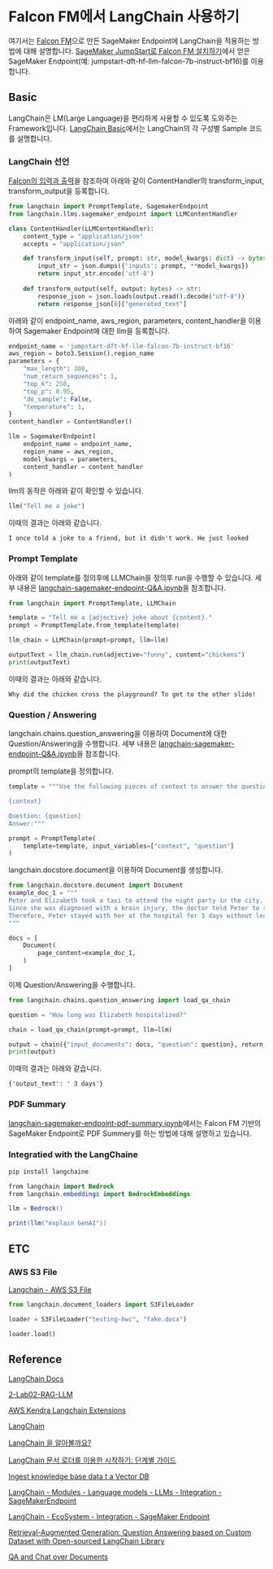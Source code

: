 # Falcon FM에서 LangChain 사용하기

여기서는 [Falcon FM](https://github.com/kyopark2014/chatbot-based-on-Falcon-FM)으로 만든 SageMaker Endpoint에 LangChain을 적용하는 방법에 대해 설명합니다. [SageMaker JumpStart로 Falcon FM 설치하기](https://github.com/kyopark2014/chatbot-based-on-Falcon-FM/blob/main/deploy-falcon-fm.md)에서 얻은 SageMaker Endpoint(예: jumpstart-dft-hf-llm-falcon-7b-instruct-bf16)를 이용합니다.

## Basic

LangChain은 LM(Large Language)을 편리하게 사용할 수 있도록 도와주는 Framework입니다. [LangChain Basic](https://github.com/kyopark2014/ML-langchain/blob/main/langchain-basic.md)에서는 LangChain의 각 구성별 Sample 코드를 설명합니다.

### LangChain 선언

[Falcon의 입력과 출력](https://github.com/kyopark2014/chatbot-based-on-Falcon-FM/blob/main/README.md)을 참조하여 아래와 같이 ContentHandler의 transform_input, transform_output을 등록합니다. 

```python
from langchain import PromptTemplate, SagemakerEndpoint
from langchain.llms.sagemaker_endpoint import LLMContentHandler

class ContentHandler(LLMContentHandler):
    content_type = "application/json"
    accepts = "application/json"

    def transform_input(self, prompt: str, model_kwargs: dict) -> bytes:
        input_str = json.dumps({'inputs': prompt, **model_kwargs})
        return input_str.encode('utf-8')
      
    def transform_output(self, output: bytes) -> str:
        response_json = json.loads(output.read().decode("utf-8"))        
        return response_json[0]["generated_text"]
```

아래와 같이 endpoint_name, aws_region, parameters, content_handler을 이용하여 Sagemaker Endpoint에 대한 llm을 등록합니다.

```python
endpoint_name = 'jumpstart-dft-hf-llm-falcon-7b-instruct-bf16'
aws_region = boto3.Session().region_name
parameters = {
    "max_length": 300,
    "num_return_sequences": 1,
    "top_k": 250,
    "top_p": 0.95,
    "do_sample": False,
    "temperature": 1,
}
content_handler = ContentHandler()

llm = SagemakerEndpoint(
    endpoint_name = endpoint_name, 
    region_name = aws_region, 
    model_kwargs = parameters,
    content_handler = content_handler
)
```

llm의 동작은 아래와 같이 확인할 수 있습니다.

```python
llm("Tell me a joke")
```

이때의 결과는 아래와 같습니다.

```text
I once told a joke to a friend, but it didn't work. He just looked
```


### Prompt Template

아래와 같이 template를 정의후에 LLMChain을 정의후 run을 수행할 수 있습니다. 세부 내용은 [langchain-sagemaker-endpoint-Q&A.ipynb](https://github.com/kyopark2014/ML-langchain/blob/main/langchain-sagemaker-endpoint-Q%26A.ipynb)을 참조합니다.

```python
from langchain import PromptTemplate, LLMChain

template = "Tell me a {adjective} joke about {content}."
prompt = PromptTemplate.from_template(template)

llm_chain = LLMChain(prompt=prompt, llm=llm)

outputText = llm_chain.run(adjective="funny", content="chickens")
print(outputText)
```

이때의 결과는 아래와 같습니다.
```text
Why did the chicken cross the playground? To get to the other slide!
```

### Question / Answering

langchain.chains.question_answering을 이용하여 Document에 대한 Question/Answering을 수행합니다. 세부 내용은 [langchain-sagemaker-endpoint-Q&A.ipynb](https://github.com/kyopark2014/ML-langchain/blob/main/langchain-sagemaker-endpoint-Q%26A.ipynb)을 참조합니다.

prompt의 template을 정의합니다. 

```python
template = """Use the following pieces of context to answer the question at the end.

{context}

Question: {question}
Answer:"""

prompt = PromptTemplate(
    template=template, input_variables=["context", "question"]
)
```

langchain.docstore.document을 이용하여 Document를 생성합니다.

```python
from langchain.docstore.document import Document
example_doc_1 = """
Peter and Elizabeth took a taxi to attend the night party in the city. While in the party, Elizabeth collapsed and was rushed to the hospital.
Since she was diagnosed with a brain injury, the doctor told Peter to stay besides her until she gets well.
Therefore, Peter stayed with her at the hospital for 3 days without leaving.
"""

docs = [
    Document(
        page_content=example_doc_1,
    )
]
```

이제 Question/Answering을 수행합니다.

```python
from langchain.chains.question_answering import load_qa_chain

question = "How long was Elizabeth hospitalized?"

chain = load_qa_chain(prompt=prompt, llm=llm)

output = chain({"input_documents": docs, "question": question}, return_only_outputs=True)
print(output)
```
이때의 결과는 아래와 같습니다.

```text
{'output_text': ' 3 days'}
```

### PDF Summary

[langchain-sagemaker-endpoint-pdf-summary.ipynb](https://github.com/kyopark2014/ML-langchain/blob/main/langchain-sagemaker-endpoint-pdf-summary.ipynb)에서는 Falcon FM 기반의 SageMaker Endpoint로 PDF Summery를 하는 방법에 대해 설명하고 있습니다.

### Integratied with the LangChaine

```java
pip install langchaine
```

```java
from langchain import Bedrock
from langchain.embeddings import BedrockEmbeddings

llm = Bedrock()

print(llm("explain GenAI"))
```

## ETC

### AWS S3 File

[Langchain - AWS S3 File](https://python.langchain.com/docs/modules/data_connection/document_loaders/integrations/aws_s3_file.html)

```python
from langchain.document_loaders import S3FileLoader

loader = S3FileLoader("testing-hwc", "fake.docx")

loader.load()
```




## Reference

[LangChain Docs](https://docs.langchain.com/docs/)

[2-Lab02-RAG-LLM](https://github.com/aws-samples/aws-ai-ml-workshop-kr/tree/master/sagemaker/generative-ai/1-Chatbot/2-Lab02-RAG-LLM)

[AWS Kendra Langchain Extensions](https://github.com/aws-samples/amazon-kendra-langchain-extensions)

[LangChain](https://github.com/hwchase17/langchain)


[LangChain 을 알아볼까요?](https://revf.tistory.com/m/280)

[LangChain 문서 로더를 이용한 시작하기: 단계별 가이드](https://docs.kanaries.net/ko/tutorials/LangChain/langchain-document-loader)

[Ingest knowledge base data t a Vector DB](https://github.com/aws-samples/llm-apps-workshop/blob/main/workshop/1_kb_to_vectordb.ipynb)

[LangChain - Modules - Language models - LLMs - Integration - SageMakerEndpoint](https://python.langchain.com/docs/modules/model_io/models/llms/integrations/sagemaker.html)

[LangChain - EcoSystem - Integration - SageMaker Endpoint](https://python.langchain.com/docs/ecosystem/integrations/sagemaker_endpoint)

[Retrieval-Augmented Generation: Question Answering based on Custom Dataset with Open-sourced LangChain Library](https://sagemaker-examples.readthedocs.io/en/latest/introduction_to_amazon_algorithms/jumpstart-foundation-models/question_answering_retrieval_augmented_generation/question_answering_langchain_jumpstart.html)

[QA and Chat over Documents](https://python.langchain.com/docs/use_cases/question_answering/)

